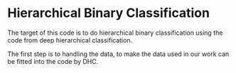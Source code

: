 ﻿# Hierarchical Binary Classification
The target of this code is to do hierarchical binary classification using the code from deep hierarchical classification.

The first step is to handling the data, to make the data used in our work can be fitted into the code by DHC.